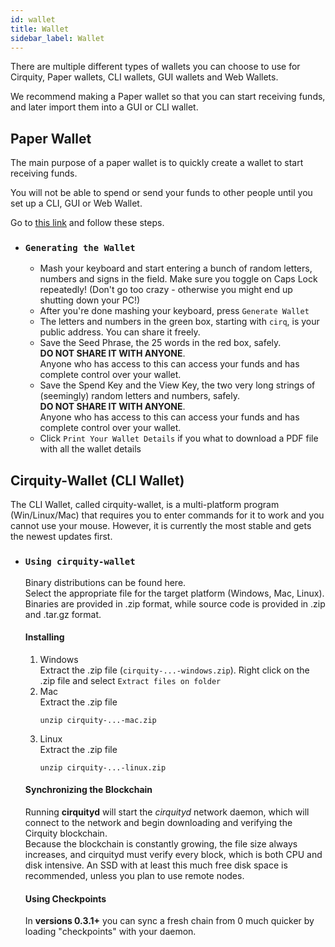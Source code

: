 ```yaml
---
id: wallet
title: Wallet
sidebar_label: Wallet
---
```


There are multiple different types of wallets you can choose to use for Cirquity, Paper wallets, CLI wallets, GUI wallets and Web Wallets.

We recommend making a Paper wallet so that you can start receiving funds, and later import them into a GUI or CLI wallet.


## Paper Wallet

The main purpose of a paper wallet is to quickly create a wallet to start receiving funds.

You will not be able to spend or send your funds to other people until you set up a CLI, GUI or Web Wallet.

Go to [this link](https://cirqwallet.com/paper) and follow these steps.

* ### `Generating the Wallet`
    
    * Mash your keyboard and start entering a bunch of random letters, numbers and signs in the field. Make sure you toggle on Caps Lock repeatedly! (Don't go too crazy - otherwise you might end up shutting down your PC!)
    * After you're done mashing your keyboard, press `Generate Wallet`
    * The letters and numbers in the green box, starting with `cirq`, is your public address. You can share it freely.
    * Save the Seed Phrase, the 25 words in the red box, safely.  
        **DO NOT SHARE IT WITH ANYONE**.  
        Anyone who has access to this can access your funds and has complete control over your wallet.
    * Save the Spend Key and the View Key, the two very long strings of (seemingly) random letters and numbers, safely.  
        **DO NOT SHARE IT WITH ANYONE**.  
        Anyone who has access to this can access your funds and has complete control over your wallet.
    * Click `Print Your Wallet Details` if you what to download a PDF file with all the wallet details
    
## Cirquity-Wallet (CLI Wallet)

The CLI Wallet, called cirquity-wallet, is a multi-platform program (Win/Linux/Mac) that requires you to enter commands for it to work and you cannot use your mouse. However, it is currently the most stable and gets the newest updates first.

* ### `Using cirquity-wallet`

    Binary distributions can be found here.  
    Select the appropriate file for the target platform (Windows, Mac, Linux).  
    Binaries are provided in .zip format, while source code is provided in .zip and .tar.gz format.
    
    #### Installing
    
    1. Windows  
        Extract the .zip file (`cirquity-...-windows.zip`).
        Right click on the .zip file and select `Extract files on folder`
    2. Mac  
        Extract the .zip file
        ```
        unzip cirquity-...-mac.zip
       ```
    3. Linux  
        Extract the .zip file
        ```
        unzip cirquity-...-linux.zip
       ```
    
    #### Synchronizing the Blockchain
    
    Running **cirquityd** will start the _cirquityd_ network daemon, which will connect to the network and begin downloading and verifying the Cirquity blockchain.  
    Because the blockchain is constantly growing, the file size always increases, and cirquityd must verify every block, which is both CPU and disk intensive. An SSD with at least this much free disk space is recommended, unless you plan to use remote nodes.
    
    #### Using Checkpoints
    
    In **versions 0.3.1+** you can sync a fresh chain from 0 much quicker by loading "checkpoints" with your daemon.

